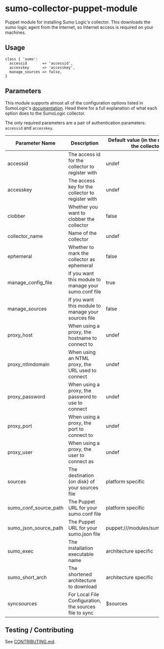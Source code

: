 sumo-collector-puppet-module
============================

Puppet module for installing Sumo Logic's collector. This downloads the sumo
logic agent from the Internet, so Internet access is required on your machines.

## Usage
```Puppet
class { 'sumo':
  accessid       => 'accessid',
  accesskey      => 'accesskey',
  manage_sources => false,
}
```

## Parameters
This module supports almost all of the configuration options listed in
SumoLogic's [documentation](http://help.sumologic.com/Send_Data/Installed_Collectors/sumo.conf).  Head there
for a full explanation of what each option does to the SumoLogic collector.

The only required parameters are a pair of authentication parameters: `accessid` and `accesskey`.

| Parameter Name        | Description                                            | Default value (in the module, not the collector)
|-----------------------|--------------------------------------------------------|-------------------------------------------------
| accessid              | The access id for the collector to register with       | undef
| accesskey             | The access key for the collector to register with      | undef
| clobber               | Whether you want to clobber the collector              | false
| collector_name        | Name of the collector                                  | undef
| ephemeral             | Whether to mark the collector as ephemeral             | false
| manage_config_file    | If you want this module to manage your sumo.conf file  | true
| manage_sources        | If you want this module to manage your sources file    | false
| proxy_host            | When using a proxy, the hostname to connect to         | undef
| proxy_ntlmdomain      | When using an NTML proxy, the URL used to connect      | undef
| proxy_password        | When using a proxy, the password to use to connect     | undef
| proxy_port            | When using a proxy, the port to connect to             | undef
| proxy_user            | When using a proxy, the user to connect as             | undef
| sources               | The destination (on disk) of your sources file         | platform specific
| sumo_conf_source_path | The Puppet URL for your sumo.conf file                 | platform specific
| sumo_json_source_path | The Puppet URL for your sumo.json file                 | puppet:///modules/sumo/sumo.json
| sumo_exec             | The installation executable name                       | architecture specific
| sumo_short_arch       | The shortened architecture to download                 | architecture specific
| syncsources           | For Local File Configuration, the sources file to sync | $sources

## Testing / Contributing
See [CONTRIBUTING.md](https://github.com/SumoLogic/sumo-collector-puppet-module/blob/master/CONTRIBUTING.md).
